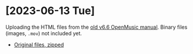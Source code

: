 # [2023-06-13 Tue]
Uploading the HTML files from the [old v6.6 OpenMusic manual](https://support.ircam.fr/docs/om/om6-manual/co/OM-User-Manual.html).  Binary files (images, `.mov`) not included yet.

* [Original files, zipped](https://nubo.ircam.fr/index.php/s/Pc3pBkKHwKrWPqF)
